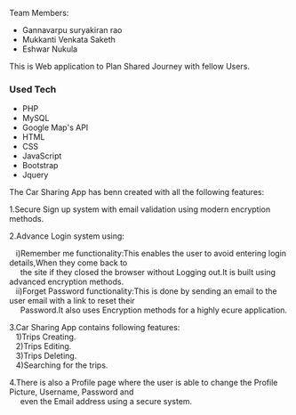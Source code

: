 Team Members:
* Gannavarpu suryakiran rao
* Mukkanti Venkata Saketh 
* Eshwar Nukula

This is Web application to Plan Shared Journey with fellow Users.

### Used Tech
* PHP
* MySQL
* Google Map's API
* HTML 
* CSS
* JavaScript
* Bootstrap
* Jquery

The Car Sharing App has benn created with all the following features:<br/>

1.Secure Sign up system with email validation using modern encryption methods.<br/>




2.Advance Login system using:<br/>

  &nbsp;&nbsp;&nbsp;i)Remember me functionality:This enables the user to avoid entering login details,When they come back to <br/> 
  &nbsp;&nbsp;&nbsp;&nbsp;&nbsp;the site if they closed the browser without  Logging out.It is built using advanced encryption methods.<br/>
  &nbsp;&nbsp;&nbsp;ii)Forget Password functionality:This is done by sending an email to the user email with a link to reset their <br/>
  &nbsp;&nbsp;&nbsp;&nbsp;&nbsp;Password.It also uses Encryption methods for a highly ecure application.<br/>


3.Car Sharing App contains following features:<br/>
  &nbsp;&nbsp;&nbsp;1)Trips Creating.<br/>
  &nbsp;&nbsp;&nbsp;2)Trips Editing. <br/>
  &nbsp;&nbsp;&nbsp;3)Trips Deleting.<br/>
  &nbsp;&nbsp;&nbsp;4)Searching for the trips.<br/>

4.There is also a Profile page where the user is able to change the Profile Picture, Username, Password and <br/>
 &nbsp;&nbsp;&nbsp;&nbsp;&nbsp;even the Email address using a secure system.
  

